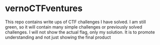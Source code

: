 # vernoCTFventures
This repo contains write ups of CTF challenges I have solved.
I am still green, so it will contain many simple challenges or previously solved challenges.
I will not show the actual flag, only my solution. It is to promote understanding and not just showing the final product
